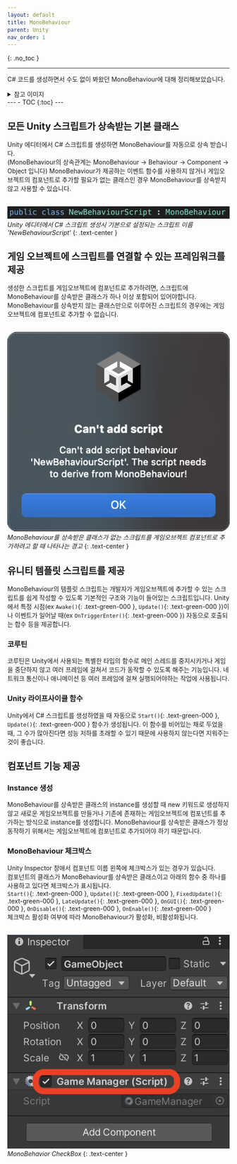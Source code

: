 ```yaml
---
layout: default
title: MonoBehaviour
parent: Unity
nav_order: 1
---
```


{: .no_toc }

---
C# 코드를 생성하면서 수도 없이 봐왔던 MonoBehaviour에 대해 정리해보았습니다.
<details><summary>참고 이미지</summary>
<div markdown="1">
![](/assets/images/MonoBehaviour/MonoBehaviour.png)
_Derive from monobehaviour_
{: .text-center }
</div></details>
---
- TOC
{:toc}
---

## 모든 Unity 스크립트가 상속받는 기본 클래스

Unity 에디터에서 C# 스크립트를 생성하면 MonoBehaviour를 자동으로 상속 받습니다.<br>
(MonoBehaviour의 상속관계는 MonoBehaviour -> Behaviour -> Component -> Object 입니다)
MonoBehaviour가 제공하는 이벤트 함수를 사용하지 않거나 게임오브젝트의 컴포넌트로 추가할 필요가 없는 클래스인 경우 MonoBehaviour를 상속받지 않고 사용할 수 있습니다.

<br>![](/assets/images/MonoBehaviour/NewBehaviourScript.png)<br>
_Unity 에디터에서 C# 스크립트 생성시 기본으로 설정되는 스크립트 이름 'NewBehaviourScript'_
{: .text-center }

## 게임 오브젝트에 스크립트를 연결할 수 있는 프레임워크를 제공

생성한 스크립트를 게임오브젝트에 컴포넌트로 추가하려면, 스크립트에 MonoBehaviour를 상속받은 클래스가 하나 이상 포함되어 있어야합니다.
MonoBehaviour를 상속받지 않는 클래스만으로 이루어진 스크립트의 경우에는 게임 오브젝트에 컴포넌트로 추가할 수 없습니다.

<br>![](/assets/images/MonoBehaviour/WithoutMonoBehaviour.png)<br>
_MonoBehaviour를 상속받은 클래스가 없는 스크립트를 게임오브젝트 컴포넌트로 추가하려고 할 때 나타나는 경고_
{: .text-center }

## 유니티 템플릿 스크립트를 제공

MonoBehaviour의 템플릿 스크립트는 개발자가 게임오브젝트에 추가할 수 있는 스크립트를 쉽게 작성할 수 있도록 기본적인 구조와 기능이 들어있는 스크립트입니다.
Unity에서 특정 시점(ex `Awake()`{: .text-green-000 }, `Update()`{: .text-green-000 })이나 이벤트가 일어날 때(ex `OnTriggerEnter()`{: .text-green-000 }) 자동으로 호출되는 합수 등을 제공합니다.

### 코루틴

코루틴은 Unity에서 사용되는 특별한 타입의 함수로 메인 스레드를 중지시키거나 게임을 중단하지 않고 여러 프레임에 걸쳐서 코드가 동작할 수 있도록 해주는 기능입니다. 네트워크 통신이나 애니메이션 등 여러 프레임에 걸쳐 실행되어야하는 작업에 사용됩니다.

### Unity 라이프사이클 함수

Unity에서 C# 스크립트를 생성하였을 때 자동으로 `Start()`{: .text-green-000 }, `Update()`{: .text-green-000 } 함수가 생성됩니다.
이 함수를 비어있는 채로 두었을 때, 그 수가 많아진다면 성능 저하를 초래할 수 있기 때문에 사용하지 않는다면 지워주는 것이 좋습니다.

## 컴포넌트 기능 제공

### Instance 생성

MonoBehaviour를 상속받은 클래스의 instance를 생성할 때 new 키워드로 생성하지 않고 새로운 게임오브젝트를 만들거나 기존에 존재하는 게임오브젝트에 컴포넌트를 추가하는 방식으로 instance를 생성합니다.
MonoBehaviour를 상속받은 클래스가 정상동작하기 위해서는 게임오브젝트에 컴포넌트로 추가되어야 하기 때문입니다.

### MonoBehaviour 체크박스

Unity Inspector 창애서 컴포넌트 이름 왼쪽에 체크박스가 있는 경우가 있습니다.<br>
컴포넌트의 클래스가 MonoBehaviour를 상속받은 클래스이고 아래의 함수 중 하나를 사용하고 있다면 체크박스가 표시됩니다.<br>
`Start()`{: .text-green-000 }, `Update()`{: .text-green-000 }, `FixedUpdate()`{: .text-green-000 }, `LateUpdate()`{: .text-green-000 }, `OnGUI()`{: .text-green-000 }, `OnDisable()`{: .text-green-000 }, `OnEnable()`{: .text-green-000 }<br>
체크박스 활성화 여부에 따라 MonoBehaviour가 활성화, 비활성화됩니다.

<br>![](/assets/images/MonoBehaviour/MonoBehaviorCheckBox.png)<br>
_MonoBehavior CheckBox_
{: .text-center }

<!-- ### null-conditional operator (**?.**) 과 the null-coalescing operator (**??**)을 지원하지 않음

C#에서 사용가능한 null-conditional operator (**?.**) 과 the null-coalescing operator (**??**)을 지원하지 않습니다.

```c#
// person.Name 에 접근하기 전에 person 이 null 일 경우 Name 에 접근하지 않고 null 을 반환
string name = person?.Name; 
// person?.Name이 null 일 경우 기본값으로 'Unknown'을 반환
string name = person?Name ?? "Unknown"; 
```

Unity의 경우  -->

